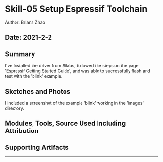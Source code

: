 #  Skill-05 Setup Espressif Toolchain

Author: Briana Zhao

Date: 2021-2-2
-----

## Summary

I've installed the driver from Silabs, followed the steps on the page 'Espressif Getting Started Guide', and was able to successfully flash and test with the 'blink' example. 


## Sketches and Photos

I included a screenshot of the example 'blink' working in the 'images' directory. 


## Modules, Tools, Source Used Including Attribution


## Supporting Artifacts


-----
